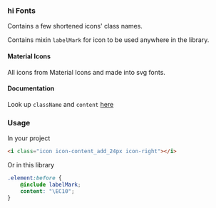 ### hi Fonts

Contains a few shortened icons' class names.

Contains mixin `labelMark` for icon to be used anywhere in the library.

#### Material Icons

All icons from Material Icons and made into svg fonts.

<!-- #### Color Icons -->
<!-- Colored icons are mostly brand logos, eg hiinc, ali pay, wechat pay etc. -->
<!-- You can find them in `/src/images/colorIcons` or `/dist/images/colorIcons` -->

#### Documentation
Look up `className` and `content` [here](https://handy-staging-test.s3.amazonaws.com/design_baseline_demo/icons-reference.html)

### Usage
In your project

```html
<i class="icon icon-content_add_24px icon-right"></i>
```

Or in this library

```scss
.element:before {
    @include labelMark;
    content: "\EC10";
}
```
